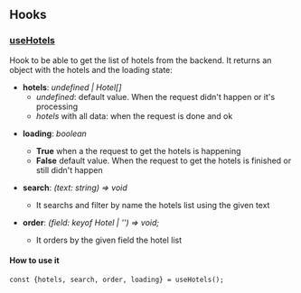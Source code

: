 ## Hooks

### [useHotels](https://github.com/migue02/hotels-list-miguelmorales/tree/main/src/hooks/useHotels)

Hook to be able to get the list of hotels from the backend.
It returns an object with the hotels and the loading state:

-   **hotels**: _undefined | Hotel[]_
    -   _undefined_: default value. When the request didn't happen or it's processing
    -   _hotels_ with all data: when the request is done and ok

*   **loading**: _boolean_

    -   **True** when a the request to get the hotels is happening
    -   **False** default value. When the request to get the hotels is finished or still didn't happen

*   **search**: _(text: string) => void_

    -   It searchs and filter by name the hotels list using the given text

*   **order**: _(field: keyof Hotel | '') => void;_
    -   It orders by the given field the hotel list

#### How to use it

`const {hotels, search, order, loading} = useHotels();`

